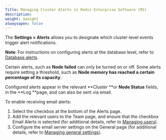 ```yaml
---
Title: Managing Cluster Alerts in Redis Enterprise Software (RS)
description: 
weight: $weight
alwaysopen: false
---
```

The **Settings \> Alerts** allows you to designate which cluster-level
events trigger alert notifications.

**Note**: For instructions on configuring alerts at the database level,
refer to [Database
alerts](/rs/database-configuration/database-alerts).

Certain alerts, such as **Node failed** can only be turned on or off.
Some alerts require setting a threshold, such as **Node memory has
reached a certain percentage of its capacity**.

Configured alerts appear in the relevant **Cluster **or **Node
Status** fields, in the **Log **page, and can also be sent via email.

To enable receiving email alerts:

1.  Select the checkbox at the bottom of the Alerts page.
2.  Add the relevant users to the Team page, and ensure that the
    checkbox Email Alerts is selected (for additional details, refer to
    [Managing
    users](/rs/administering/cluster-operations/settings/account-management/)).
3.  Configure the email server settings on the General page (for
    additional details, refer to [Managing general
    settings](/rs/administering/cluster-operations/settings/general/)).
